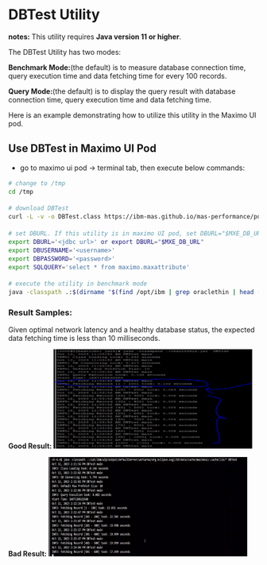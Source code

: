 # DBTest Utility

**notes:** This utility requires **Java version 11 or higher**.

The DBTest Utility has two modes:

**Benchmark Mode:**(the default) is to measure database connection time, query execution time and data fetching time for every 100 records. 

**Query Mode:**(the default) is to display the query result with database connection time, query execution time and data fetching time. 


Here is an example demonstrating how to utilize this utility in the Maximo UI pod.

## Use DBTest in Maximo UI Pod

- go to maximo ui pod -> terminal tab, then execute below commands:

```bash
# change to /tmp
cd /tmp

# download DBTest
curl -L -v -o DBTest.class https://ibm-mas.github.io/mas-performance/pd/download/DBTest.class

# set DBURL. If this utility is in maximo UI pod, set DBURL="$MXE_DB_URL"
export DBURL='<jdbc url>' or export DBURL="$MXE_DB_URL"
export DBUSERNAME='<username>'
export DBPASSWORD='<password>'
export SQLQUERY='select * from maximo.maxattribute'

# execute the utility in benchmark mode
java -classpath .:$(dirname "$(find /opt/ibm | grep oraclethin | head -n 1)")/* DBTestjava
```

### Result Samples:

Given optimal network latency and a healthy database status, the expected data fetching time is less than 10 milliseconds.

**Good Result:**
<img src="./images/dbtest-goodresult.png" alt="Good Result" width="400" height="200">

**Bad Result:**
<img src="./images/dbtest-badresult.png" alt="bad Result" width="400" height="200">
